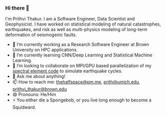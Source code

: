 ### Hi there 👋

<!--
**thehalfspace/thehalfspace** is a ✨ _special_ ✨ repository because its `README.md` (this file) appears on your GitHub profile.
-->

I'm Prithvi Thakur. I am a Software Engineer, Data Scientist and Geophysicist. I have worked on statistical modeling of natural catastrophes, earthquakes, and risk as well as multi-physics modeling of long-term deformation of seismogenic faults. 

- 🔭 I’m currently working as a Research Software Engineer at Brown University on HPC applications.
- 🌱 I’m currently learning CNN/Deep Learning and Statistical Machine Learning.
- 👯 I’m looking to collaborate on MPI/GPU based parallelization of my [spectral element code](https://github.com/thehalfspace/seas-seme) to simulate earthquake cycles.
- 💬 Ask me about anything!
- 📫 How to reach me: thehalfspace@pm.me, prith@umich.edu, prithvi_thakur@brown.edu
- 😄 Pronouns: He/Him
- ⚡ You either die a Spongebob, or you live long enough to become a Squidward.

